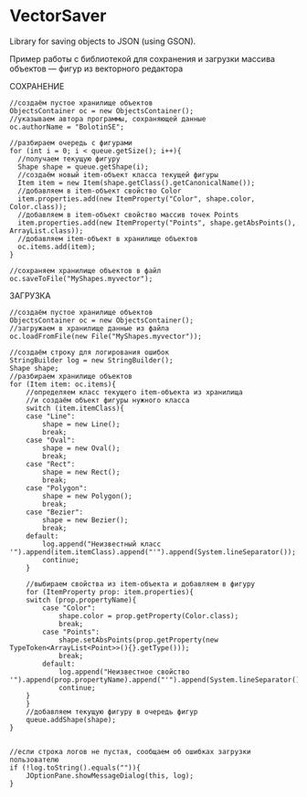 # VectorSaver
Library for saving objects to JSON (using GSON).

Пример работы с библиотекой для сохранения и загрузки массива объектов — фигур из векторного редактора

СОХРАНЕНИЕ

	//создаём пустое хранилище объектов
	ObjectsContainer oc = new ObjectsContainer();
	//указываем автора программы, сохраняющей данные
	oc.authorName = "BolotinSE"; 
	
	//разбираем очередь с фигурами
	for (int i = 0; i < queue.getSize(); i++){
      //получаем текущую фигуру
      Shape shape = queue.getShape(i);
      //создаём новый item-объект класса текущей фигуры
      Item item = new Item(shape.getClass().getCanonicalName());
      //добавляем в item-объект свойство Color
      item.properties.add(new ItemProperty("Color", shape.color, Color.class));
      //добавляем в item-объект свойство массив точек Points
      item.properties.add(new ItemProperty("Points", shape.getAbsPoints(), ArrayList.class));
      //добавляем item-объект в хранилище объектов
      oc.items.add(item);
	}
	
	//сохраняем хранилище объектов в файл
	oc.saveToFile("MyShapes.myvector");

ЗАГРУЗКА

	//создаём пустое хранилище объектов
	ObjectsContainer oc = new ObjectsContainer();
	//загружаем в хранилище данные из файла
	oc.loadFromFile(new File("MyShapes.myvector"));
	
	//создаём строку для логирования ошибок
	StringBuilder log = new StringBuilder();
	Shape shape;
	//разбираем хранилище объектов
	for (Item item: oc.items){
        //определяем класс текущего item-объекта из хранилища
        //и создаём объект фигуры нужного класса 
	    switch (item.itemClass){
        case "Line":
            shape = new Line();
            break;
        case "Oval":
            shape = new Oval();
            break;
        case "Rect":
            shape = new Rect();
            break;
        case "Polygon":
            shape = new Polygon();
            break;
        case "Bezier":
            shape = new Bezier();
            break;
        default:
            log.append("Неизвестный класс '").append(item.itemClass).append("'").append(System.lineSeparator());
            continue;
	    } 
      
        //выбираем свойства из item-объекта и добавляем в фигуру
	    for (ItemProperty prop: item.properties){
        switch (prop.propertyName){
            case "Color":
                shape.color = prop.getProperty(Color.class);
                break;
            case "Points":
                shape.setAbsPoints(prop.getProperty(new TypeToken<ArrayList<Point>>(){}.getType()));
                break;
            default:
                log.append("Неизвестное свойство '").append(prop.propertyName).append("'").append(System.lineSeparator());
                continue;
        }
	    }
	    //добавляем текущую фигуру в очередь фигур
	    queue.addShape(shape);
	}
	
	
	//если строка логов не пустая, сообщаем об ошибках загрузки пользователю
	if (!log.toString().equals("")){
	    JOptionPane.showMessageDialog(this, log);
	}
